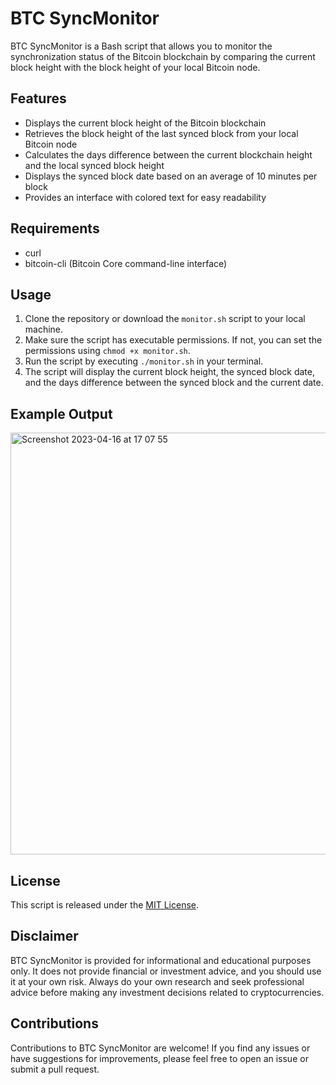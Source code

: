 # BTC SyncMonitor

BTC SyncMonitor is a Bash script that allows you to monitor the synchronization status of the Bitcoin blockchain by comparing the current block height with the block height of your local Bitcoin node.

## Features

- Displays the current block height of the Bitcoin blockchain
- Retrieves the block height of the last synced block from your local Bitcoin node
- Calculates the days difference between the current blockchain height and the local synced block height
- Displays the synced block date based on an average of 10 minutes per block
- Provides an interface with colored text for easy readability

## Requirements

- curl
- bitcoin-cli (Bitcoin Core command-line interface)

## Usage

1. Clone the repository or download the `monitor.sh` script to your local machine.
2. Make sure the script has executable permissions. If not, you can set the permissions using `chmod +x monitor.sh`.
3. Run the script by executing `./monitor.sh` in your terminal.
4. The script will display the current block height, the synced block date, and the days difference between the synced block and the current date.

## Example Output

<img width="675" alt="Screenshot 2023-04-16 at 17 07 55" src="https://user-images.githubusercontent.com/64737169/232322102-47a34656-2b3d-4f6b-83f9-77e738927d8f.png">

## License

This script is released under the [MIT License](LICENSE).

## Disclaimer

BTC SyncMonitor is provided for informational and educational purposes only. It does not provide financial or investment advice, and you should use it at your own risk. Always do your own research and seek professional advice before making any investment decisions related to cryptocurrencies.

## Contributions

Contributions to BTC SyncMonitor are welcome! If you find any issues or have suggestions for improvements, please feel free to open an issue or submit a pull request.
